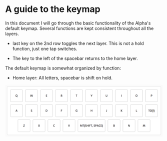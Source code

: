 # A guide to the keymap

In this document I will go through the basic functionality of the Alpha's default keymap. Several functions are kept consistent throughout all the layers. 

 - last key on the 2nd row toggles the next layer. This is not a hold function, just one tap switches.

 - The key to the left of the spacebar returns to the home layer.

The default keymap is somewhat organized by function:

 - Home layer: All letters, spacebar is shift on hold.

![home layer](photos/keymap/home.png) 
